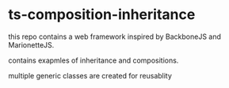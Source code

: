 # ts-composition-inheritance

this repo contains a web framework inspired by BackboneJS and MarionetteJS.

contains exapmles of inheritance and compositions.

multiple generic classes are created for reusablity
